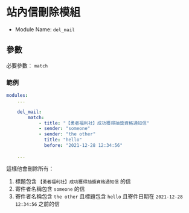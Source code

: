# 站內信刪除模組

- Module Name: `del_mail`

## 參數

必要參數： `match`

### 範例

```yaml
modules:
    ...

    del_mail:
        match:
            - title: "【勇者福利社】成功獲得抽獎資格通知信"
            - sender: "someone"
            - sender: "the other"
              title: "hello"
              before: "2021-12-28 12:34:56"

    ...
```

這樣他會刪除所有：

  1. 標題包含 `【勇者福利社】成功獲得抽獎資格通知信` 的信
  2. 寄件者名稱包含 `someone` 的信
  3. 寄件者名稱包含 `the other` 且標題包含 `hello` 且寄件日期在 `2021-12-28 12:34:56` 之前的信

